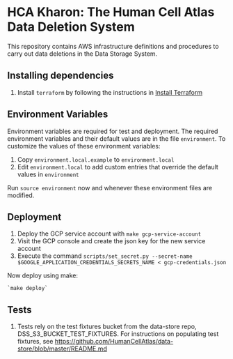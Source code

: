 # HCA Kharon: The Human Cell Atlas Data Deletion System

This repository contains AWS infrastructure definitions and procedures to carry out data deletions in the Data Storage System.

## Installing dependencies

1. Install `terraform` by following the instructions in [Install Terraform](https://www.terraform.io/intro/getting-started/install.html)

## Environment Variables

Environment variables are required for test and deployment. The required environment variables and their default values
are in the file `environment`. To customize the values of these environment variables:

1. Copy `environment.local.example` to `environment.local`
1. Edit `environment.local` to add custom entries that override the default values in `environment`
    
Run `source environment` now and whenever these environment files are modified.

## Deployment

1. Deploy the GCP service account with `make gcp-service-account`
1. Visit the GCP console and create the json key for the new service account
1. Execute the command `scripts/set_secret.py --secret-name $GOOGLE_APPLICATION_CREDENTIALS_SECRETS_NAME < gcp-credentials.json`

Now deploy using make:

    `make deploy`

## Tests

1. Tests rely on the test fixtures bucket from the data-store repo, DSS_S3_BUCKET_TEST_FIXTURES. For instructions on populating test fixtures, see https://github.com/HumanCellAtlas/data-store/blob/master/README.md
